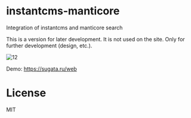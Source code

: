 # instantcms-manticore
Integration of instantcms and manticore search

This is a version for later development. It is not used on the site. Only for further development (design, etc.).

![12](https://user-images.githubusercontent.com/6613623/73615005-894cf100-4615-11ea-82fa-5a1740c60cc0.jpg)

Demo: https://sugata.ru/web

# License

MIT
